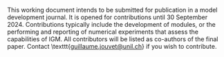 This working document intends to be submitted for publication in a model development journal. It is opened for contributions until 30 September 2024. Contributions typically include the development of modules, or the performing and reporting of numerical experiments that assess the capabilities of IGM. All contributors will be listed as co-authors of the final paper. Contact \texttt{guillaume.jouvet@unil.ch} if you wish to contribute.
